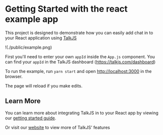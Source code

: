 # Getting Started with the react example app

This project is designed to demonstrate how you can easily add chat in to your React application using [TalkJS](https://talkjs.com)

!(./public/example.png)

First you'll need to enter your own `appId` inside the `App.js` component. You can find your `appId` in the TalkJS dashboard (https://talkjs.com/dashboard)

To run the example, run `yarn start` and open [http://localhost:3000](http://localhost:3000) in the browser.

The page will reload if you make edits.


## Learn More

You can learn more about integrating TalkJS in to your React app by viewing our [getting started guide](https://talkjs.com/docs/Getting_Started/Frameworks/React.html).

Or visit our [website](https://talkjs.com/) to view more of TalkJS' features

